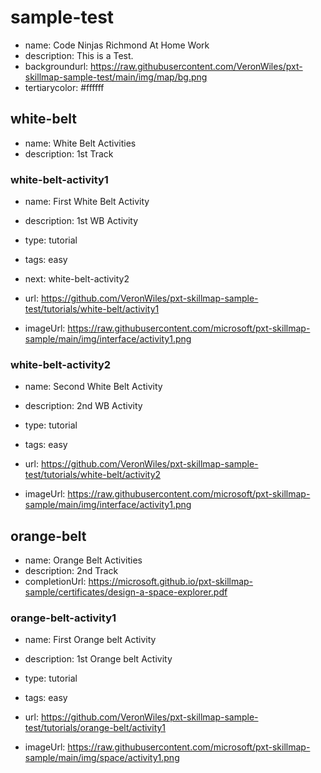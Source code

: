 # sample-test
* name: Code Ninjas Richmond At Home Work
* description: This is a Test.
* backgroundurl: https://raw.githubusercontent.com/VeronWiles/pxt-skillmap-sample-test/main/img/map/bg.png
* tertiarycolor: #ffffff

## white-belt
* name: White Belt Activities
* description: 1st Track

### white-belt-activity1

* name: First White Belt Activity
* description: 1st WB Activity
* type: tutorial
* tags: easy
* next: white-belt-activity2

* url: https://github.com/VeronWiles/pxt-skillmap-sample-test/tutorials/white-belt/activity1 
* imageUrl: https://raw.githubusercontent.com/microsoft/pxt-skillmap-sample/main/img/interface/activity1.png

### white-belt-activity2

* name: Second White Belt Activity
* description: 2nd WB Activity
* type: tutorial
* tags: easy

* url: https://github.com/VeronWiles/pxt-skillmap-sample-test/tutorials/white-belt/activity2 
* imageUrl: https://raw.githubusercontent.com/microsoft/pxt-skillmap-sample/main/img/interface/activity1.png

## orange-belt
* name: Orange Belt Activities
* description: 2nd Track
* completionUrl: https://microsoft.github.io/pxt-skillmap-sample/certificates/design-a-space-explorer.pdf

### orange-belt-activity1

* name: First Orange belt Activity
* description: 1st Orange belt Activity
* type: tutorial
* tags: easy

* url: https://github.com/VeronWiles/pxt-skillmap-sample-test/tutorials/orange-belt/activity1
* imageUrl: https://raw.githubusercontent.com/microsoft/pxt-skillmap-sample/main/img/space/activity1.png